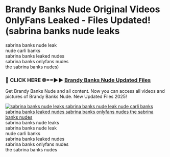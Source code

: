 # Brandy Banks Nude Original Videos 0nlyFans Leaked - Files Updated! (sabrina banks nude leaks<br>
sabrina banks nude leak<br>
nude carli banks<br>
sabrina banks leaked nudes<br>
sabrina banks onlyfans nudes<br>
the sabrina banks nudes)

<h3>🔴 CLICK HERE 🌐==►► <a href="https://tinyurl.com/2p9ay9w9" rel="nofollow">Brandy Banks Nude Updated Files</a></h3>

Get Brandy Banks Nude and all content. Now you can access all videos and pictures of Brandy Banks Nude. New Updated Files 2025!

[![sabrina banks nude leaks<br>
sabrina banks nude leak<br>
nude carli banks<br>
sabrina banks leaked nudes<br>
sabrina banks onlyfans nudes<br>
the sabrina banks nudes](https://i.imgur.com/KQgVmj3.gif)](https://tinyurl.com/2p9ay9w9)
sabrina banks nude leaks<br>
sabrina banks nude leak<br>
nude carli banks<br>
sabrina banks leaked nudes<br>
sabrina banks onlyfans nudes<br>
the sabrina banks nudes